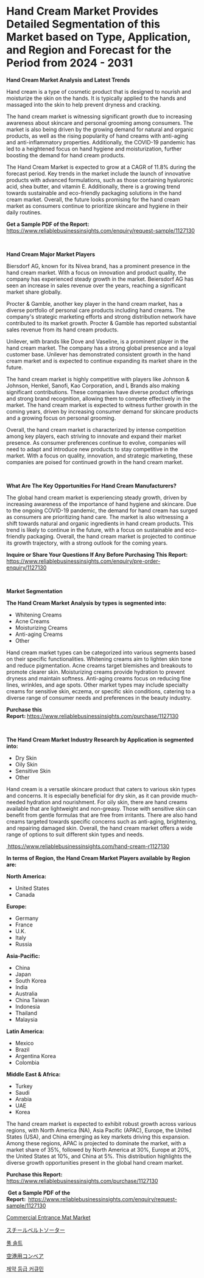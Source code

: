 <p><h1>Hand Cream Market Provides Detailed Segmentation of this Market based on Type, Application, and Region and Forecast for the Period from 2024 - 2031</h1></p><p><strong>Hand Cream Market Analysis and Latest Trends</strong></p>
<p><p>Hand cream is a type of cosmetic product that is designed to nourish and moisturize the skin on the hands. It is typically applied to the hands and massaged into the skin to help prevent dryness and cracking.</p><p>The hand cream market is witnessing significant growth due to increasing awareness about skincare and personal grooming among consumers. The market is also being driven by the growing demand for natural and organic products, as well as the rising popularity of hand creams with anti-aging and anti-inflammatory properties. Additionally, the COVID-19 pandemic has led to a heightened focus on hand hygiene and moisturization, further boosting the demand for hand cream products.</p><p>The Hand Cream Market is expected to grow at a CAGR of 11.8% during the forecast period. Key trends in the market include the launch of innovative products with advanced formulations, such as those containing hyaluronic acid, shea butter, and vitamin E. Additionally, there is a growing trend towards sustainable and eco-friendly packaging solutions in the hand cream market. Overall, the future looks promising for the hand cream market as consumers continue to prioritize skincare and hygiene in their daily routines.</p></p>
<p><strong>Get a Sample PDF of the Report:&nbsp;</strong> <a href="https://www.reliablebusinessinsights.com/enquiry/request-sample/1127130">https://www.reliablebusinessinsights.com/enquiry/request-sample/1127130</a></p>
<p>&nbsp;</p>
<p><strong>Hand Cream Major Market Players</strong></p>
<p><p>Biersdorf AG, known for its Nivea brand, has a prominent presence in the hand cream market. With a focus on innovation and product quality, the company has experienced steady growth in the market. Beiersdorf AG has seen an increase in sales revenue over the years, reaching a significant market share globally.</p><p>Procter & Gamble, another key player in the hand cream market, has a diverse portfolio of personal care products including hand creams. The company's strategic marketing efforts and strong distribution network have contributed to its market growth. Procter & Gamble has reported substantial sales revenue from its hand cream products.</p><p>Unilever, with brands like Dove and Vaseline, is a prominent player in the hand cream market. The company has a strong global presence and a loyal customer base. Unilever has demonstrated consistent growth in the hand cream market and is expected to continue expanding its market share in the future.</p><p>The hand cream market is highly competitive with players like Johnson & Johnson, Henkel, Sanofi, Kao Corporation, and L Brands also making significant contributions. These companies have diverse product offerings and strong brand recognition, allowing them to compete effectively in the market. The hand cream market is expected to witness further growth in the coming years, driven by increasing consumer demand for skincare products and a growing focus on personal grooming.</p><p>Overall, the hand cream market is characterized by intense competition among key players, each striving to innovate and expand their market presence. As consumer preferences continue to evolve, companies will need to adapt and introduce new products to stay competitive in the market. With a focus on quality, innovation, and strategic marketing, these companies are poised for continued growth in the hand cream market.</p></p>
<p>&nbsp;</p>
<p><strong>What Are The Key Opportunities For Hand Cream Manufacturers?</strong></p>
<p><p>The global hand cream market is experiencing steady growth, driven by increasing awareness of the importance of hand hygiene and skincare. Due to the ongoing COVID-19 pandemic, the demand for hand cream has surged as consumers are prioritizing hand care. The market is also witnessing a shift towards natural and organic ingredients in hand cream products. This trend is likely to continue in the future, with a focus on sustainable and eco-friendly packaging. Overall, the hand cream market is projected to continue its growth trajectory, with a strong outlook for the coming years.</p></p>
<p><strong>Inquire or Share Your Questions If Any Before Purchasing This Report:</strong> <a href="https://www.reliablebusinessinsights.com/enquiry/pre-order-enquiry/1127130">https://www.reliablebusinessinsights.com/enquiry/pre-order-enquiry/1127130</a></p>
<p>&nbsp;</p>
<p><strong>Market Segmentation</strong></p>
<p><strong>The Hand Cream Market Analysis by types is segmented into:</strong></p>
<p><ul><li>Whitening Creams</li><li>Acne Creams</li><li>Moisturizing Creams</li><li>Anti-aging Creams</li><li>Other</li></ul></p>
<p><p>Hand cream market types can be categorized into various segments based on their specific functionalities. Whitening creams aim to lighten skin tone and reduce pigmentation. Acne creams target blemishes and breakouts to promote clearer skin. Moisturizing creams provide hydration to prevent dryness and maintain softness. Anti-aging creams focus on reducing fine lines, wrinkles, and age spots. Other market types may include specialty creams for sensitive skin, eczema, or specific skin conditions, catering to a diverse range of consumer needs and preferences in the beauty industry.</p></p>
<p><strong>Purchase this Report:&nbsp;</strong><a href="https://www.reliablebusinessinsights.com/purchase/1127130">https://www.reliablebusinessinsights.com/purchase/1127130</a></p>
<p>&nbsp;</p>
<p><strong>The Hand Cream Market Industry Research by Application is segmented into:</strong></p>
<p><ul><li>Dry Skin</li><li>Oily Skin</li><li>Sensitive Skin</li><li>Other</li></ul></p>
<p><p>Hand cream is a versatile skincare product that caters to various skin types and concerns. It is especially beneficial for dry skin, as it can provide much-needed hydration and nourishment. For oily skin, there are hand creams available that are lightweight and non-greasy. Those with sensitive skin can benefit from gentle formulas that are free from irritants. There are also hand creams targeted towards specific concerns such as anti-aging, brightening, and repairing damaged skin. Overall, the hand cream market offers a wide range of options to suit different skin types and needs.</p></p>
<p><a href="https://www.reliablebusinessinsights.com/hand-cream-r1127130">&nbsp;https://www.reliablebusinessinsights.com/hand-cream-r1127130</a></p>
<p><strong>In terms of Region, the Hand Cream Market Players available by Region are:</strong></p>
<p>
    <p> <strong> North America: </strong>
        <ul>
            <li>United States</li>
            <li>Canada</li>
        </ul>
        </p> 
    <p> <strong> Europe: </strong>
        <ul>
            <li>Germany</li>
            <li>France</li>
            <li>U.K.</li>
            <li>Italy</li>
            <li>Russia</li>
        </ul>
        </p> 
    <p> <strong> Asia-Pacific: </strong>
        <ul>
            <li>China</li>
            <li>Japan</li>
            <li>South Korea</li>
            <li>India</li>
            <li>Australia</li>
            <li>China Taiwan</li>
            <li>Indonesia</li>
            <li>Thailand</li>
            <li>Malaysia</li>
        </ul>
        </p> 
    <p> <strong> Latin America: </strong>
        <ul>
            <li>Mexico</li>
            <li>Brazil</li>
            <li>Argentina Korea</li>
            <li>Colombia</li>
        </ul>
        </p> 
    <p> <strong> Middle East & Africa: </strong>
        <ul>
            <li>Turkey</li>
            <li>Saudi</li>
            <li>Arabia</li>
            <li>UAE</li>
            <li>Korea</li>
        </ul>
    </p>
    </p>
<p><p>The hand cream market is expected to exhibit robust growth across various regions, with North America (NA), Asia Pacific (APAC), Europe, the United States (USA), and China emerging as key markets driving this expansion. Among these regions, APAC is projected to dominate the market, with a market share of 35%, followed by North America at 30%, Europe at 20%, the United States at 10%, and China at 5%. This distribution highlights the diverse growth opportunities present in the global hand cream market.</p></p>
<p><strong>Purchase this Report: </strong><a href="https://www.reliablebusinessinsights.com/purchase/1127130">https://www.reliablebusinessinsights.com/purchase/1127130</a></p>
<p>&nbsp;<strong>Get a Sample PDF of the Report:&nbsp;&nbsp;</strong><a href="https://www.reliablebusinessinsights.com/enquiry/request-sample/1127130">https://www.reliablebusinessinsights.com/enquiry/request-sample/1127130</a></p>
<p><strong></strong></p>
<p><p><a href="https://github.com/rionkhanvai01/Market-Research-Report-List-1/blob/main/commercial-entrance-mat-market.md">Commercial Entrance Mat Market</a></p><p><a href="https://github.com/tubbs463/Market-Research-Report-List-1/blob/main/5374458140692.md">スチールベルトソーター</a></p><p><a href="https://medium.com/@justonblock/%EC%88%98%EC%98%81%EC%9E%A5-%EC%86%8C%EA%B8%88-%EC%8B%9C%EC%9E%A5-%EA%B7%9C%EB%AA%A8-%EC%A0%90%EC%9C%A0%EC%9C%A8-%EB%B0%8F-%ED%8A%B8%EB%A0%8C%EB%93%9C-%EB%B6%84%EC%84%9D-%EB%B3%B4%EA%B3%A0%EC%84%9C-%EC%B5%9C%EC%A2%85-%EC%82%AC%EC%9A%A9%EC%B2%98-%EC%A3%BC%EA%B1%B0%EC%9A%A9-%EC%83%81%EC%97%85%EC%9A%A9-%EC%9B%90%EB%A3%8C%EB%B3%84-%EA%B7%B8%EB%A6%AC%EA%B3%A0-2031%EB%85%84%EA%B9%8C%EC%A7%80%EC%9D%98-%EC%98%88%EC%B8%A1-ee6bbcab18da">풀 솔트</a></p><p><a href="https://github.com/decker5351/Market-Research-Report-List-1/blob/main/2768453140691.md">空港用コンベア</a></p><p><a href="https://github.com/nuekbpymrrz5/Market-Research-Report-List-2/blob/main/9672020148569.md">제약 등급 커큐민</a></p></p>